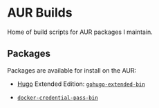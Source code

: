 # AUR Builds

Home of build scripts for AUR packages I maintain.

## Packages

Packages are available for install on the AUR:

- [Hugo](https://gohugo.io) Extended Edition: [`gohugo-extended-bin`](https://aur.archlinux.org/packages/gohugo-extended-bin)

- [`docker-credential-pass-bin`](https://aur.archlinux.org/packages/docker-credential-pass-bin)
